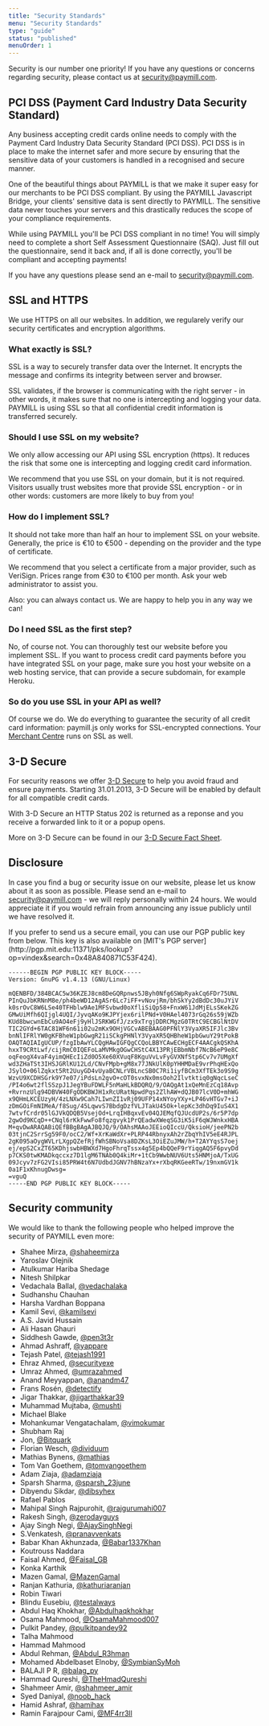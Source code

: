 ```yaml
---
title: "Security Standards"
menu: "Security Standards"
type: "guide"
status: "published"
menuOrder: 1
---
```


Security is our number one priority! If you have any questions or concerns regarding security, please contact us at [security@paymill.com](mailto:security@paymill.com).

## PCI DSS (Payment Card Industry Data Security Standard)

Any business accepting credit cards online needs to comply with the Payment Card Industry Data Security Standard (PCI DSS). PCI DSS is in place to make the internet safer and more secure by ensuring that the sensitive data of your customers is handled in a recognised and secure manner.

One of the beautiful things about PAYMILL is that we make it super easy for our merchants to be PCI DSS compliant. By using the PAYMILL Javascript Bridge, your clients' sensitive data is sent directly to PAYMILL. The sensitive data never touches your servers and this drastically reduces the scope of your compliance requirements.

While using PAYMILL you'll be PCI DSS compliant in no time! You will simply need to complete a short Self Assessment Questionnaire (SAQ). Just fill out the questionnaire, send it back and, if all is done correctly, you'll be compliant and accepting payments!

If you have any questions please send an e-mail to [security@paymill.com](mailto:security@paymill.com).

## SSL and HTTPS

We use HTTPS on all our websites. In addition, we regularely verify our security certificates and encryption algorithms.

### What exactly is SSL?

SSL is a way to securely transfer data over the Internet. It encrypts the message and confirms its integrity between server and browser.

SSL validates, if the browser is communicating with the right server - in other words, it makes sure that no one is intercepting and logging your data. PAYMILL is using SSL so that all confidential credit information is transferred securely.

### Should I use SSL on my website?

We only allow accessing our API using SSL encryption (https). It reduces the risk that some one is intercepting and logging credit card information.

We recommend that you use SSL on your domain, but it is not required. Visitors usually trust websites more that provide SSL encryption - or in other words: customers are more likely to buy from you!

### How do I implement SSL?

It should not take more than half an hour to implement SSL on your website. Generally, the price is €10 to €500 - depending on the provider and the type of certificate.

We recommend that you select a certificate from a major provider, such as VeriSign. Prices range from €30 to €100 per month. Ask your web administrator to assist you.

Also: you can always contact us. We are happy to help you in any way we can!

### Do I need SSL as the first step?

No, of course not. You can thoroughly test our website before you implement SSL. If you want to process credit card payments before you have integrated SSL on your page, make sure you host your website on a web hosting service, that can provide a secure subdomain, for example Heroku.

### So do you use SSL in your API as well?

Of course we do. We do everything to guarantee the security of all credit card information: paymill.js only works for SSL-encrypted connections. Your [Merchant Centre](http://app.paymill.com) runs on SSL as well.

## 3-D Secure

For security reasons we offer [3-D Secure](http://en.wikipedia.org/wiki/3-D_Secure) to help you avoid fraud and ensure payments. Starting 31.01.2013,
3-D Secure will be enabled by default for all compatible credit cards.

<div class="info">
  With 3-D Secure an HTTP Status 202 is returned as a reponse and you receive a forwarded link to it or a popup opens.
</div>

More on 3-D Secure can be found in our [3-D Secure Fact Sheet](https://www.paymill.com/downloads/pm_infoblatt-3DSecure-EN_130115.pdf).

## Disclosure

In case you find a bug or security issue on our website, please let us know about it as soon as possible. Please send an e-mail to [security@paymill.com](mailto:security@paymill.com) - we will reply personally within 24 hours. We would appreciate it if you would refrain from announcing any issue publicly until we have resolved it.

<div class="info">
  If you prefer to send us a secure email, you can use our PGP public key from below. This key is also available on [MIT's PGP server](http://pgp.mit.edu:11371/pks/lookup?op=vindex&search=0x48A840871C53F424).
</div>

```
------BEGIN PGP PUBLIC KEY BLOCK-----
Version: GnuPG v1.4.13 (GNU/Linux)

mQENBFD/384BCAC5w36KZEJ8cm8DeGQRpnws5JByh0Nfg6SWpRyakCq6FDr75UNL
PInQuJbKRNnM8e/ph4beWD12AgASr6Lc7iFF+vNovjRm/bhSkYy2dBdDc30uJYiV
k0srOvC8W6LSe40TFHblw9Ae1MFSvbwd0oXfliSiQp58+FnxW61JdMjELsSKekZG
GMwUiMfh6QIjgl4UQI/JyvqAKo9KJPYjex6rilPNd+V0HAel4073rGq26s59jWZb
KUd8bwcwnEbCu9AO4eFj9yHlJSRKWGfJ/zx9xTrgjDDRCMgzG0TRtC9ECBGlNtDV
TIC2GYd+6TAC81WF6n61i02u2mKx9OHjVGCvABEBAAG0PFNlY3VyaXR5IFJlc3Bv
bnNlIFRlYW0gKFBheW1pbGwgR21iSCkgPHNlY3VyaXR5QHBheW1pbGwuY29tPokB
OAQTAQIAIgUCUP/fzgIbAwYLCQgHAwIGFQgCCQoLBBYCAwECHgECF4AACgkQSKhA
hxxT9CRtLwf/cijRmC0IQEFoLaMVMkgOGwCHStC4X13PRjEBbmNbf7NcB6eP9e8C
oqFeogX4vaF4yimQHEcIiZd0O5Xe60XVuqF8KguVvLvFyGVXNfStp6Cv7v7UMgXf
wd3ZHaTSt3IHSJGRlKU12Ld/CNvFMpb+gM8x77JNkUlK0pYHHMDaE9vrPhqHExQo
JSylO+06lZqkxt5Rt2UuyGD4vUyaBCNLrVBLncSB0C7Ri1iyfBCm3XfTEk3o9S9g
WzvU9XCDHSGrk9Y7e07/iPdsLn2gvO+cOT0svxNx0msOoh2Ilvtktiq0gNqcLseC
/PI4o6wt2flSSzpJ1JegYBuFDWLF5nMaHLkBDQRQ/9/OAQgAt1xQeMnEzCq18Avp
+RvrnzUlg94DBVW40FgODKBWJH1xRcURatNpwdPqs2ZlhAW+dQJB07lcV0D+mhWG
x9QHmLKCEUzyH/4zLNXw9Cah7LIwnZI1vRj09UFP14xNYoyYXy+LP46vHTGv7+iJ
zDmGOiFmNIMeA/f8Sug/45LqwvS7BbdgDzfVLJTakU45Ok+lepKc3dhDq9IuS4X1
7wtvfCrdr05lGJVkQDQB5VsejOd+LrqIHBqxvEv04QJEMqfQJUcdUP2s/6r5P7dp
2gwOd9KCqD++CNql6rKkFwwFo8fqzgvyk1PrQEadwXWeqSG3iK5iF6qWJWnkxHBA
M+qvDwARAQABiQEfBBgBAgAJBQJQ/9/OAhsMAAoJEEioQIccU/QksioH/jeePN2b
03tjnC2SrrSg59F0/ocC2/Wf+XrKaWdXr+PLRP44RbnyxAh2rZbqYhIV5eE4RJPL
2gK095aOygWVLrLXgpQZefRjfWhSBNoVsa8DZKsL3OiEZuJMW/h+T2AYYqsS7oej
ej/epS2CxZT65KDhjswbHBWXd7HgoFhrqTssx4g5Ep4bQQeF9rYiqgAQ5F6pvyDd
p7CKS0twKMADkqccxz7D1lgM6TNAb0Q4kiMr+1tCb9WwbNUV6Uts5HNMjoA/TxUG
09Jcyv7zFG2VIsi85PRW4t6N7UdbdJGNV7hBNzaYx+rXbqRKGeeRTw/19nxmGV1k
0a1F1xKhnugDwsg=
=vguQ
-----END PGP PUBLIC KEY BLOCK-----
```

## Security community

We would like to thank the following people who helped improve the security of PAYMILL even more:

- Shahee Mirza,               [@shaheemirza](http://twitter.com/shaheemirza)
- Yaroslav Olejnik
- Atulkumar Hariba Shedage
- Nitesh Shilpkar
- Vedachala Ballal,           [@vedachalaka](http://twitter.com/vedachalaka)
- Sudhanshu Chauhan
- Harsha Vardhan Boppana
- Kamil Sevi,                 [@kamilsevi](http://twitter.com/kamilsevi)
- A.S. Javid Hussain
- Ali Hasan Ghauri
- Siddhesh Gawde,             [@pen3t3r](http://twitter.com/pen3t3r)
- Ahmad Ashraff,              [@yappare](http://twitter.com/yappare)
- Tejash Patel,               [@tejash1991](http://twitter.com/tejash1991)
- Ehraz Ahmed,                [@securityexe](http://twitter.com/securityexe)
- Umraz Ahmed,                [@umrazahmed](http://twitter.com/umrazahmed)
- Anand Meyyappan,            [@anandm47](http://twitter.com/anandm47)
- Frans Rosén,                [@detectify](http://twitter.com/detectify)
- Jigar Thakkar,              [@jigarthakkar39](http://twitter.com/jigarthakkar39)
- Muhammad Mujtaba,           [@mushti](http://twitter.com/mushti)
- Michael Blake
- Mohankumar Vengatachalam,   [@vimokumar](http://twitter.com/vimokumar)
- Shubham Raj
- Jon,                        [@Bitquark](http://twitter.com/Bitquark)
- Florian Wesch,              [@dividuum](http://twitter.com/dividuum)
- Mathias Bynens,             [@mathias](http://twitter.com/mathias)
- Tom Van Goethem,            [@tomvangoethem](http://twitter.com/tomvangoethem)
- Adam Ziaja,                 [@adamziaja](http://twitter.com/adamziaja)
- Sparsh Sharma,              [@sparsh_23june](http://twitter.com/sparsh_23june)
- Dibyendu Sikdar,            [@dibsyhex](http://twitter.com/dibsyhex)
- Rafael Pablos
- Mahipal Singh Rajpurohit,   [@rajgurumahi007](http://twitter.com/rajgurumahi007)
- Rakesh Singh,               [@zerodayguys](http://twitter.com/zerodayguys)
- Ajay Singh Negi,            [@AjaySinghNegi](http://twitter.com/AjaySinghNegi)
- S.Venkatesh,                [@pranavvenkats](http://twitter.com/pranavvenkats)
- Babar Khan Akhunzada,       [@Babar1337Khan](http://twitter.com/Babar1337Khan)
- Koutrouss Naddara
- Faisal Ahmed,               [@Faisal_GB](http://twitter.com/Faisal_GB)
- Konka Karthik
- Mazen Gamal,                [@MazenGamal](http://twitter.com/MazenGamal)
- Ranjan Kathuria,            [@kathuriaranjan](http://twitter.com/kathuriaranjan)
- Robin Tiwari
- Blindu Eusebiu,             [@testalways](http://twitter.com/testalways)
- Abdul Haq Khokhar,          [@Abdulhaqkhokhar](http://twitter.com/Abdulhaqkhokhar)
- Osama Mahmood,              [@OsamaMahmood007](http://twitter.com/OsamaMahmood007)
- Pulkit Pandey,              [@pulkitpandey92](http://twitter.com/pulkitpandey92)
- Talha Mahmood
- Hammad Mahmood
- Abdul Rehman,               [@Abdul_R3hman](http://twitter.com/Abdul_R3hman)
- Mohamed Abdelbaset Elnoby,  [@SymbianSyMoh](http://twitter.com/SymbianSyMoh)
- BALAJI P R,                 [@balag_py](http://twitter.com/balag_py)
- Hammad Qureshi,             [@TheHmadQureshi](https://twitter.comTheHmadQureshi)
- Shahmeer Amir,              [@shahmeer_amir](https://twitter.comshahmeer_amir)
- Syed Daniyal,               [@noob_hack](https://twitter.comnoob_hack)
- Hamid Ashraf,               [@hamihax](https://twitter.comhamihax)
- Ramin Farajpour Cami,       [@MF4rr3ll](https://twitter.comMF4rr3ll)
